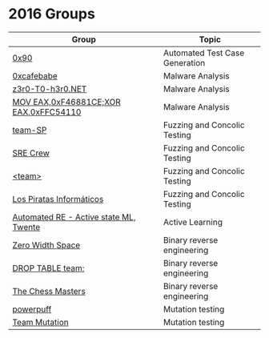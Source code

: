 # 2016 Groups

| Group                                                          | Topic                          |
|----------------------------------------------------------------|--------------------------------|
| [0x90][team-0x90]                                              | Automated Test Case Generation |
| [0xcafebabe][team-0xcafebabe]                                  | Malware Analysis               |
| [z3r0-T0-h3r0.NET][team-zerotohero]                            | Malware Analysis               |
| [MOV EAX,0xF46881CE;XOR EAX,0xFFC54110][team-badc0de]          | Malware Analysis               |
| [team-SP][team-sp]                                             | Fuzzing and Concolic Testing   |
| [SRE Crew][team-sre-crew]                                      | Fuzzing and Concolic Testing   |
| [&lt;team&gt;][team-1]                                         | Fuzzing and Concolic Testing   |
| [Los Piratas Informáticos][team-los-piratas-informaticos]      | Fuzzing and Concolic Testing   |
| [Automated RE - Active state ML, Twente][team-active-learning] | Active Learning                |
| [Zero Width Space][team-zero-width-space]                      | Binary reverse engineering     |
| [DROP TABLE team;][team-drop-table-team]                       | Binary reverse engineering     |
| [The Chess Masters][team-chess-masters]                        | Binary reverse engineering     |
| [powerpuff][team-powerpuff]                                    | Mutation testing               |
| [Team Mutation][team-mutation]                                 | Mutation testing               |

[team-0x90]: https://github.com/TUDelft-CS4110/2016-0x90
[team-0xcafebabe]: https://github.com/TUDelft-CS4110/2016-0xcafebabe
[team-zerotohero]: https://github.com/TUDelft-CS4110/2016-z3r0-t0-h3r0-net
[team-sp]: https://github.com/TUDelft-CS4110/2016-team-sp
[team-sre-crew]: https://github.com/TUDelft-CS4110/2016-sre-crew
[team-1]: https://github.com/TUDelft-CS4110/2016-team-1
[team-los-piratas-informaticos]: https://github.com/TUDelft-CS4110/2016-los-piratas-informaticos
[team-active-learning]: https://github.com/TUDelft-CS4110/2016-automated-re-active-state-ml-twente
[team-zero-width-space]: https://github.com/TUDelft-CS4110/2016-team
[team-drop-table-team]: https://github.com/TUDelft-CS4110/2016-drop-table-team
[team-chess-masters]: https://github.com/TUDelft-CS4110/2016-the-chess-masters
[team-badc0de]: https://github.com/TUDelft-CS4110/2016-mov-eax-0xf46881ce-xor-eax-0xffc54110
[team-powerpuff]: https://github.com/TUDelft-CS4110/2016-powerpuff
[team-mutation]: https://github.com/TUDelft-CS4110/2016-team-mutation
